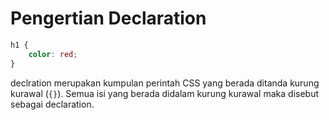 # Pengertian Declaration

```css
h1 {
    color: red;
}
```

declration merupakan kumpulan perintah CSS yang berada ditanda kurung kurawal (`{}`). Semua isi yang berada didalam kurung kurawal maka disebut sebagai declaration.